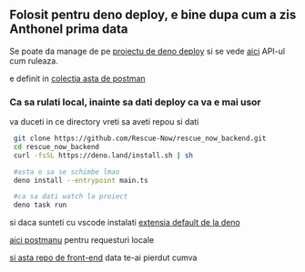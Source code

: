## Folosit pentru deno deploy, e bine dupa cum a zis Anthonel prima data

Se poate da manage de pe [proiectu de deno deploy](https://dash.deno.com/projects/rescue-now/) si se vede [aici](http://rescue-now.deno.dev/) API-ul cum ruleaza.

e definit in [colectia asta de postman](https://www.postman.com/rescuenow-1282/workspace/team-workspace/collection/39209159-711ca9cc-3e6d-4aa9-bfd6-52c0e5472432?action=share&creator=39209159)

### Ca sa rulati local, inainte sa dati deploy ca va e mai usor
va duceti in ce directory vreti sa aveti repou si dati

```bash
 git clone https://github.com/Rescue-Now/rescue_now_backend.git
 cd rescue_now_backend
 curl -fsSL https://deno.land/install.sh | sh

 #asta o sa se schimbe lmao 
 deno install --entrypoint main.ts

 #ca sa dati watch la proiect
 deno task run
```

si daca sunteti cu vscode instalati [extensia default de la deno](vscode:extension/denoland.vscode-deno)

[aici postmanu](https://www.postman.com/rescuenow-1282/workspace/team-workspace/collection/39209159-c9963df0-c1c0-4931-8a0b-0a06a851378c?action=share&creator=39209159) pentru requesturi locale

[si asta repo de front-end](https://github.com/Rescue-Now/rescue_now) data te-ai pierdut cumva
